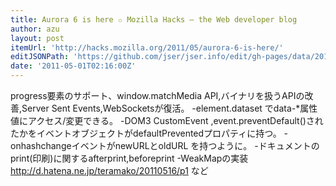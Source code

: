 ```yaml
---
title: Aurora 6 is here ✩ Mozilla Hacks – the Web developer blog
author: azu
layout: post
itemUrl: 'http://hacks.mozilla.org/2011/05/aurora-6-is-here/'
editJSONPath: 'https://github.com/jser/jser.info/edit/gh-pages/data/2011/05/index.json'
date: '2011-05-01T02:16:00Z'
---
```

progress要素のサポート、window.matchMedia API,バイナリを扱うAPIの改善,Server Sent Events,WebSocketsが復活。
-element.dataset でdata-*属性値にアクセス/変更できる。
-DOM3 CustomEvent ,event.preventDefault()されたかをイベントオブジェクトがdefaultPreventedプロパティに持つ。
-onhashchangeイベントがnewURLとoldURL
を持つように。
-ドキュメントのprint(印刷)に関するafterprint,beforeprint
-WeakMapの実装
http://d.hatena.ne.jp/teramako/20110516/p1
など
